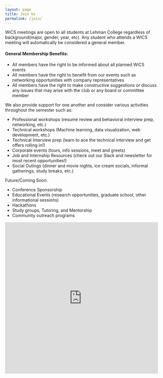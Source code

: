 ```yaml
---
layout: page
title: Join Us
permalink: /join/
---
```


WiCS meetings are open to all students at Lehman College regardless of background(major, gender, year, etc). Any student who attends a WICS meeting will automatically be considered a general member.

#### General Membership Benefits:

- All members have the right to be informed about all planned WiCS events
- All members have the right to benefit from our events such as networking opportunities with company representatives
- All members have the right to make constructive suggestions or discuss any issues that may arise with the club or any board or committee member

We also provide support for one another and consider various activities throughout the semester such as:

- Professional workshops (resume review and behavioral interview prep, networking, etc.)
- Technical workshops (Machine learning, data visualization, web development, etc.)
- Technical Interview prep (learn to ace the technical interview and get offers rolling in!)
- Corporate events (tours, info sessions, meet and greets)
- Job and Internship Resources (check out our Slack and newsletter for most recent opportunities!)
- Social Outings (dinner and movie nights, ice cream socials, informal gatherings, study breaks, etc.)

Future/Coming Soon:
- Conference Sponsorship
- Educational Events (research opportunities, graduate school, other informational sessions)
- Hackathons
- Study groups, Tutoring, and Mentorship
- Community outreach programs

<iframe src="https://docs.google.com/forms/d/e/1FAIpQLSeOPpuVXVuj1qYA6fiHws7XNzbYyj_21e8d9X2YKwN-4w3y3w/viewform?embedded=true" width="100%" height="500" frameborder="0" marginheight="0" marginwidth="0">Loading...</iframe>
